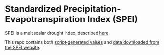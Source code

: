 # Standardized Precipitation-Evapotranspiration Index (SPEI)

SPEI is a multiscalar drought index, described [here](https://spei.csic.es/).

This repo contains both [script-generated values](https://github.com/forestgeo/Climate/tree/master/Climate_Data/SPEI/data_calculated_with_script) and [data downloaded from the SPEI website](https://github.com/forestgeo/Climate/tree/master/Climate_Data/SPEI/data_downloaded).
